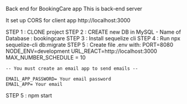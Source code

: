 Back end for BookingCare app
This is back-end server

It set up CORS for client app
http://localhost:3000

STEP 1 : CLONE project
STEP 2 : CREATE new DB in MySQL
    - Name of Database : bookingcare
STEP 3 : Install sequelize cli
STEP 4 : Run npx sequelize-cli db:migrate
STEP 5 : Create file .env with:
    PORT=8080
    NODE_ENV=development
    URL_REACT=http://localhost:3000
    MAX_NUMBER_SCHEDULE = 10

    -- You must create an email app to send emails --

    EMAIL_APP_PASSWORD= Your email password 
    EMAIL_APP= Your email
STEP 5 : npm start